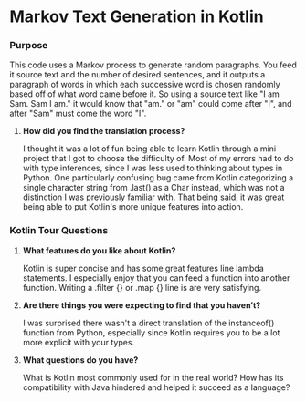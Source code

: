 # Markov Text Generation in Kotlin
### Purpose
This code uses a Markov process to generate random paragraphs. You feed it 
source text and the number of desired sentences, and it outputs a paragraph
of words in which each successive word is chosen randomly based off of what
word came before it. So using a source text like "I am Sam. Sam I am." it would
know that "am." or "am" could come after "I", and after "Sam" must come the
word "I". 

1. **How did you find the translation process?**
    
    I thought it was a lot of fun being able to learn Kotlin through a mini
    project that I got to choose the difficulty of. Most of my errors had to 
    do with type inferences, since I was less used to thinking about types in
    Python. One particularly confusing bug came from Kotlin categorizing a
    single character string from .last() as a Char instead, which was not 
    a distinction I was previously familiar with. That being said, it was 
    great being able to put Kotlin's more unique features into action.


### Kotlin Tour Questions
1. **What features do you like about Kotlin?** 

    Kotlin is super concise and has some great features line lambda statements. 
  I especially enjoy that you can feed a function into another function.
  Writing a .filter {} or .map {} line is are very satisfying.


2. **Are there things you were expecting to find that you haven’t?**

    I was surprised there wasn't a direct translation of the instanceof()
    function from Python, especially since Kotlin requires you to be a lot
    more explicit with your types.


3. **What questions do you have?**
    
    What is Kotlin most commonly used for in the real world? How has its
    compatibility with Java hindered and helped it succeed as a language?